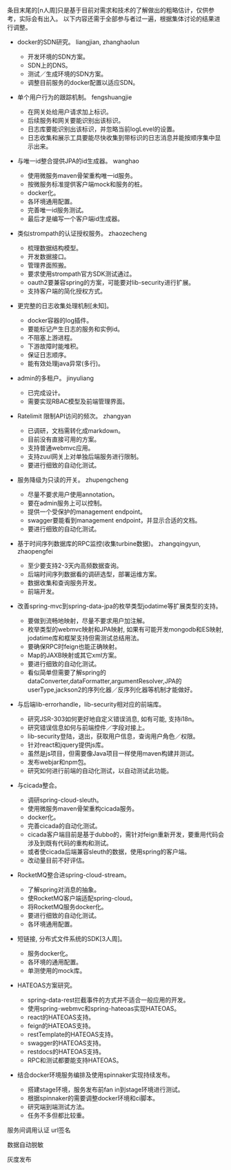 
条目末尾的[n人周]只是基于目前对需求和技术的了解做出的粗略估计，仅供参考，实际会有出入。
以下内容还需于全部参与者过一遍，根据集体讨论的结果进行调整。

+ docker的SDN研究。 liangjian, zhanghaolun
	- 开发环境的SDN方案。
	- SDN上的DNS。
	- 测试／生成环境的SDN方案。
	- 调整目前服务的docker配置以适应SDN。

+ 单个用户行为的跟踪机制。 fengshuangjie
	- 在网关处给用户请求加上标识。
	- 后续服务和网关要能识别出该标识。
	- 日志库要能识别出该标识，并忽略当前logLevel的设置。
	- 日志收集和展示工具要能尽快收集到带标识的日志消息并能按顺序集中显示出来。

+ 与唯一id整合提供JPA的id生成器。 wanghao
	- 使用微服务maven骨架重构唯一id服务。
	- 按微服务标准提供客户端mock和服务的桩。
	- docker化。
	- 各环境通用配置。
	- 完善唯一id服务测试。
	- 最后才是编写一个客户端id生成器。

+ 类似strompath的认证授权服务。 zhaozecheng
	- 梳理数据结构模型。
	- 开发数据接口。
	- 管理界面照搬。
	- 要求使用strompath官方SDK测试通过。
	- oauth2要兼容spring的方案，可能要对lib-security进行扩展。
	- 支持客户端的简化授权方式。

+ 更完整的日志收集处理机制[未知]。
	- docker容器的log插件。
	- 要能标记产生日志的服务和实例id。
	- 不阻塞上游进程。
	- 下游故障时能堆积。
	- 保证日志顺序。
	- 能有效处理java异常(多行)。

+ admin的多租户。  jinyuliang
	- 已完成设计。
	- 需要实现RBAC模型及前端管理界面。

+ Ratelimit 限制API访问的频次。 zhangyan
	- 已调研，文档需转化成markdown。
	- 目前没有直接可用的方案。
	- 支持普通webmvc应用。
	- 支持zuul网关上对单独后端服务进行限制。
	- 要进行细致的自动化测试。

+ 服务降级为只读的开关。 zhupengcheng
	- 尽量不要求用户使用annotation。
	- 要在admin服务上可以控制。
	- 提供一个受保护的management endpoint。
	- swagger要能看到management endpoint，并显示合适的文档。
	- 要进行细致的自动化测试。

+ 基于时间序列数据库的RPC监控(收集turbine数据)。 zhangqingyun, zhaopengfei
	- 至少要支持2-3天内高频数据查询。
	- 后端时间序列数据看的调研选型，部署运维方案。
	- 数据收集和查询服务开发。
	- 前端开发。

+ 改善spring-mvc到spring-data-jpa的枚举类型jodatime等扩展类型的支持。
	- 要做到流畅地映射，尽量不要求用户加注解。
	- 枚举类型的webmvc映射和JPA映射, 如果有可能开发mongodb和ES映射, jodatime库和框架支持但需测试总结用法。
	- 要确保RPC时feign也能正确映射。
	- Map的JAXB映射或其它xml方案。
	- 要进行细致的自动化测试。
	- 看似简单但需要了解spring的dataConverter,dataFormatter,argumentResolver,JPA的userType,jackson2的序列化器／反序列化器等机制才能做好。

+ 与后端lib-errorhandle，lib-security相对应的前端库。
	- 研究JSR-303如何更好地自定义错误消息, 如有可能, 支持i18n。
	- 研究错误信息如何与前端控件／字段对接上。
	- lib-security登陆，退出，获取用户信息，查询用户角色／权限。
	- 针对react和jquery提供js库。
	- 虽然是js项目，但需要像Java项目一样使用maven构建并测试。
	- 发布webjar和npm包。
	- 研究如何进行前端的自动化测试，以自动测试此功能。

+ 与cicada整合。
	- 调研spring-cloud-sleuth。
	- 使用微服务maven骨架重构cicada服务。
	- docker化。
	- 完善cicada的自动化测试。
	- cicada客户端目前是基于dubbo的，需针对feign重新开发，要重用代码会涉及到既有代码的重构和测试。
	- 或者使cicada后端兼容sleuth的数据，使用spring的客户端。
	- 改动量目前不好评估。

+ RocketMQ整合进spring-cloud-stream。
	- 了解spring对消息的抽象。
	- 使RocketMQ客户端适配spring-cloud。
	- 将RocketMQ服务docker化。
	- 要进行细致的自动化测试。
	- 各环境通用配置。

+ 短链接, 分布式文件系统的SDK[3人周]。
	- 服务docker化。
	- 各环境的通用配置。
	- 单测使用的mock库。

+ HATEOAS方案研究。
	- spring-data-rest拦截事件的方式并不适合一般应用的开发。
	- 使用spring-webmvc和spring-hateoas实现HATEOAS。
	- react的HATEOAS支持。
	- feign的HATEOAS支持。
	- restTemplate的HATEOAS支持。
	- swagger的HATEOAS支持。
	- restdocs的HATEOAS支持。
	- RPC和测试都要能支持HATEOAS。

+ 结合docker环境服务编排及使用spinnaker实现持续发布。
	- 搭建stage环境，服务发布前fan in到stage环境进行测试。
	- 根据spinnaker的需要调整docker环境和ci脚本。
	- 研究端到端测试方法。
	- 任务不多但都比较重。

服务间调用认证 url签名

数据自动脱敏

灰度发布
